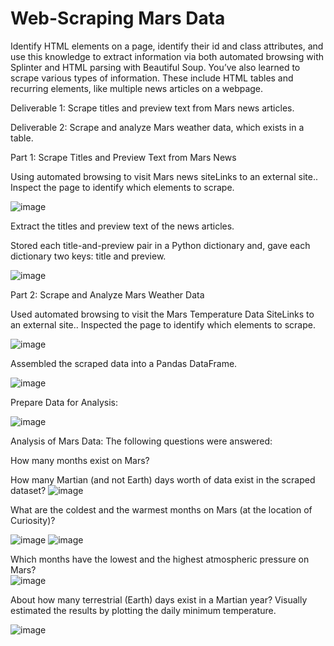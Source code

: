 # Web-Scraping Mars Data

Identify HTML elements on a page, identify their id and class attributes, and use this knowledge to extract information via both automated browsing with Splinter and HTML parsing with Beautiful Soup. You’ve also learned to scrape various types of information. These include HTML tables and recurring elements, like multiple news articles on a webpage.

Deliverable 1: Scrape titles and preview text from Mars news articles.

Deliverable 2: Scrape and analyze Mars weather data, which exists in a table.

Part 1: Scrape Titles and Preview Text from Mars News

Using automated browsing to visit Mars news siteLinks to an external site.. Inspect the page to identify which elements to scrape. 

![image](https://github.com/albertdudek7/Mars_Web_Scraping/assets/127783844/c88bfa4a-7afc-46b1-a67a-a85e3d8998ea)

Extract the titles and preview text of the news articles.

Stored each title-and-preview pair in a Python dictionary and, gave each dictionary two keys: title and preview.

![image](https://github.com/albertdudek7/Mars_Web_Scraping/assets/127783844/9f0c5e49-3553-449a-b605-bb693e1c2b93)

Part 2: Scrape and Analyze Mars Weather Data

Used automated browsing to visit the Mars Temperature Data SiteLinks to an external site.. Inspected the page to identify which elements to scrape. 

![image](https://github.com/albertdudek7/Mars_Web_Scraping/assets/127783844/6508ca9c-3cda-45c0-9b00-3c6cded96fd4)

Assembled the scraped data into a Pandas DataFrame.

![image](https://github.com/albertdudek7/Mars_Web_Scraping/assets/127783844/99977ef5-bbd8-4501-97d2-3395aa42e167)

Prepare Data for Analysis: 

![image](https://github.com/albertdudek7/Mars_Web_Scraping/assets/127783844/f06a1ab3-a8af-41d4-81d8-1027edc75ca6)

Analysis of Mars Data:
The following questions were answered: 

How many months exist on Mars?

How many Martian (and not Earth) days worth of data exist in the scraped dataset? 
![image](https://github.com/albertdudek7/Mars_Web_Scraping/assets/127783844/c29cb344-2466-459f-a055-6aa8d9060431)

What are the coldest and the warmest months on Mars (at the location of Curiosity)?  

![image](https://github.com/albertdudek7/Mars_Web_Scraping/assets/127783844/a61cb15f-8afe-4e74-b633-4da6036e9474)
![image](https://github.com/albertdudek7/Mars_Web_Scraping/assets/127783844/b98fe1cb-0e0c-48c3-80b7-f903cfd4a706)



Which months have the lowest and the highest atmospheric pressure on Mars?  
![image](https://github.com/albertdudek7/Mars_Web_Scraping/assets/127783844/0372f38a-c928-48cb-b9e7-08af5071afaf)

About how many terrestrial (Earth) days exist in a Martian year? 
Visually estimated the results by plotting the daily minimum temperature. 

![image](https://github.com/albertdudek7/Mars_Web_Scraping/assets/127783844/d134fb6f-68dc-4aec-94c4-9def9e5e4913)




